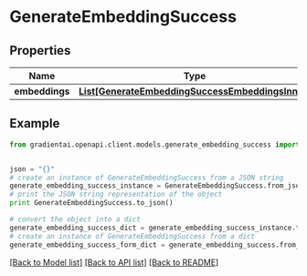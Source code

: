 # GenerateEmbeddingSuccess


## Properties
Name | Type | Description | Notes
------------ | ------------- | ------------- | -------------
**embeddings** | [**List[GenerateEmbeddingSuccessEmbeddingsInner]**](GenerateEmbeddingSuccessEmbeddingsInner.md) |  | 

## Example

```python
from gradientai.openapi.client.models.generate_embedding_success import GenerateEmbeddingSuccess


json = "{}"
# create an instance of GenerateEmbeddingSuccess from a JSON string
generate_embedding_success_instance = GenerateEmbeddingSuccess.from_json(json)
# print the JSON string representation of the object
print GenerateEmbeddingSuccess.to_json()

# convert the object into a dict
generate_embedding_success_dict = generate_embedding_success_instance.to_dict()
# create an instance of GenerateEmbeddingSuccess from a dict
generate_embedding_success_form_dict = generate_embedding_success.from_dict(generate_embedding_success_dict)
```
[[Back to Model list]](../README.md#documentation-for-models) [[Back to API list]](../README.md#documentation-for-api-endpoints) [[Back to README]](../README.md)



